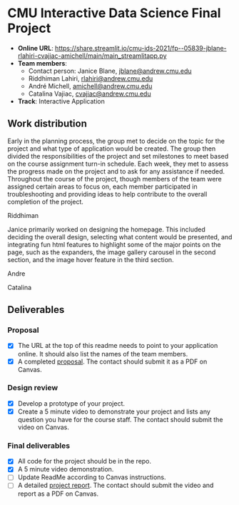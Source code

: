# CMU Interactive Data Science Final Project

* **Online URL**:  https://share.streamlit.io/cmu-ids-2021/fp--05839-jblane-rlahiri-cvajiac-amichell/main/main_streamlitapp.py
* **Team members**:
  * Contact person: Janice Blane, jblane@andrew.cmu.edu
  * Riddhiman Lahiri, rlahiri@andrew.cmu.edu
  * André Michell, amichell@andrew.cmu.edu
  * Catalina Vajiac, cvajiac@andrew.cmu.edu
* **Track**: Interactive Application

## Work distribution

Early in the planning process, the group met to decide on the topic for the project and what type of application would be created. The group then divided the responsibilities of the project and set milestones to meet based on the course assignment turn-in schedule. Each week, they met to assess the progress made on the project and to ask for any assistance if needed. Throughout the course of the project, though members of the team were assigned certain areas to focus on, each member participated in troubleshooting and providing ideas to help contribute to the overall completion of the project.

Riddhiman

Janice primarily worked on designing the homepage. This included deciding the overall design, selecting what content would be presented, and integrating fun html features to highlight some of the major points on the page, such as the expanders, the image gallery carousel in the second section, and the image hover feature in the third section.

Andre

Catalina

## Deliverables

### Proposal

- [X] The URL at the top of this readme needs to point to your application online. It should also list the names of the team members.
- [X] A completed [proposal](Proposal.md). The contact should submit it as a PDF on Canvas.

### Design review

- [X] Develop a prototype of your project.
- [X] Create a 5 minute video to demonstrate your project and lists any question you have for the course staff. The contact should submit the video on Canvas.

### Final deliverables

- [X] All code for the project should be in the repo.
- [X] A 5 minute video demonstration.
- [ ] Update ReadMe according to Canvas instructions.
- [ ] A detailed [project report](Report.md). The contact should submit the video and report as a PDF on Canvas.
